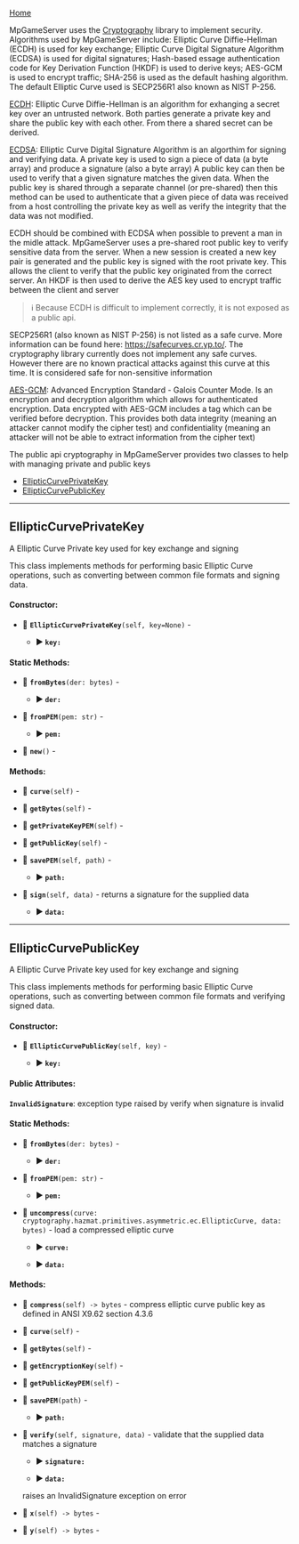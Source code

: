 [Home](../README.md)




MpGameServer uses the [Cryptography](https://cryptography.io) library to implement security.
Algorithms used by MpGameServer include: Elliptic Curve Diffie-Hellman (ECDH) is used for key exchange;
Elliptic Curve Digital Signature Algorithm (ECDSA) is used for digital signatures;
Hash-based essage authentication code for Key Derivation Function (HKDF) is used to derive keys;
AES-GCM is used to encrypt traffic;
SHA-256 is used as the default hashing algorithm.
The default Elliptic Curve used is SECP256R1 also known as NIST P-256.

[ECDH](https://en.wikipedia.org/wiki/Elliptic-curve_Diffie%E2%80%93Hellman): Elliptic Curve Diffie-Hellman is an algorithm for exhanging a secret key over an untrusted network.
Both parties generate a private key and share the public key with each other. From there a shared
secret can be derived.

[ECDSA](https://en.wikipedia.org/wiki/Elliptic_Curve_Digital_Signature_Algorithm): Elliptic Curve Digital Signature Algorithm is an algorthim for signing and verifying data.
A private key is used to sign a piece of data (a byte array) and produce a signature (also a byte array)
A public key can then be used to verify that a given signature matches the given data. When the
public key is shared through a separate channel (or pre-shared) then this method can be used
to authenticate that a given piece of data was received from a host controlling the private key
as well as verify the integrity that the data was not modified.

ECDH should be combined with ECDSA when possible to prevent a man in the midle attack.
MpGameServer uses a pre-shared root public key to verify sensitive data from the server.
When a new session is created a new key pair is generated and the public key is signed
with the root private key. This allows the client to verify that the public key
originated from the correct server. An HKDF is then used to derive the AES key used to encrypt
traffic between the client and server

> :information_source: Because ECDH is difficult to implement correctly, it is not exposed as a public api.

SECP256R1 (also known as NIST P-256) is not listed as a safe curve.
More information can be found here: https://safecurves.cr.yp.to/.
The cryptography library currently does not implement any safe curves.
However there are no known practical attacks against this curve at this time.
It is considered safe for non-sensitive information

[AES-GCM](https://en.wikipedia.org/wiki/Galois/Counter_Mode): Advanced Encryption Standard - Galois Counter Mode.
Is an encryption and decryption algorithm which allows for authenticated encryption.
Data encrypted with AES-GCM includes a tag which can be verified before decryption.
This provides both data integrity (meaning an attacker cannot modify the cipher test) and confidentiality (meaning an attacker
will not be able to extract information from the cipher text)

The public api cryptography in MpGameServer provides two classes to help with managing private and public keys

* [EllipticCurvePrivateKey](#ellipticcurveprivatekey)
* [EllipticCurvePublicKey](#ellipticcurvepublickey)
---
## EllipticCurvePrivateKey
A Elliptic Curve Private key used for key exchange and signing

This class implements methods for performing basic Elliptic Curve operations, such as converting between common file formats and signing data.




#### Constructor:

* :small_blue_diamond: **`EllipticCurvePrivateKey`**`(self, key=None)` - 

  * **:arrow_forward: `key:`** 

#### Static Methods:

* :small_blue_diamond: **`fromBytes`**`(der: bytes)` - 

  * **:arrow_forward: `der:`** 
* :small_blue_diamond: **`fromPEM`**`(pem: str)` - 

  * **:arrow_forward: `pem:`** 
* :small_blue_diamond: **`new`**`()` - 

#### Methods:

* :small_blue_diamond: **`curve`**`(self)` - 
* :small_blue_diamond: **`getBytes`**`(self)` - 
* :small_blue_diamond: **`getPrivateKeyPEM`**`(self)` - 
* :small_blue_diamond: **`getPublicKey`**`(self)` - 
* :small_blue_diamond: **`savePEM`**`(self, path)` - 

  * **:arrow_forward: `path:`** 
* :small_blue_diamond: **`sign`**`(self, data)` - returns a signature for the supplied data

  * **:arrow_forward: `data:`** 

  

---
## EllipticCurvePublicKey
A Elliptic Curve Private key used for key exchange and signing

This class implements methods for performing basic Elliptic Curve operations, such as converting between common file formats and verifying signed data.




#### Constructor:

* :small_blue_diamond: **`EllipticCurvePublicKey`**`(self, key)` - 

  * **:arrow_forward: `key:`** 

#### Public Attributes:

**`InvalidSignature`**: exception type raised by verify when signature is invalid


#### Static Methods:

* :small_blue_diamond: **`fromBytes`**`(der: bytes)` - 

  * **:arrow_forward: `der:`** 
* :small_blue_diamond: **`fromPEM`**`(pem: str)` - 

  * **:arrow_forward: `pem:`** 
* :small_blue_diamond: **`uncompress`**`(curve: cryptography.hazmat.primitives.asymmetric.ec.EllipticCurve, data: bytes)` - load a compressed elliptic curve

  * **:arrow_forward: `curve:`** 

  * **:arrow_forward: `data:`** 

  


#### Methods:

* :small_blue_diamond: **`compress`**`(self) -> bytes` - compress elliptic curve public key as defined in ANSI X9.62 section 4.3.6

  

* :small_blue_diamond: **`curve`**`(self)` - 
* :small_blue_diamond: **`getBytes`**`(self)` - 
* :small_blue_diamond: **`getEncryptionKey`**`(self)` - 
* :small_blue_diamond: **`getPublicKeyPEM`**`(self)` - 
* :small_blue_diamond: **`savePEM`**`(path)` - 

  * **:arrow_forward: `path:`** 
* :small_blue_diamond: **`verify`**`(self, signature, data)` - validate that the supplied data matches a signature

  * **:arrow_forward: `signature:`** 

  * **:arrow_forward: `data:`** 

  raises an InvalidSignature exception on error

  

* :small_blue_diamond: **`x`**`(self) -> bytes` - 
* :small_blue_diamond: **`y`**`(self) -> bytes` - 
